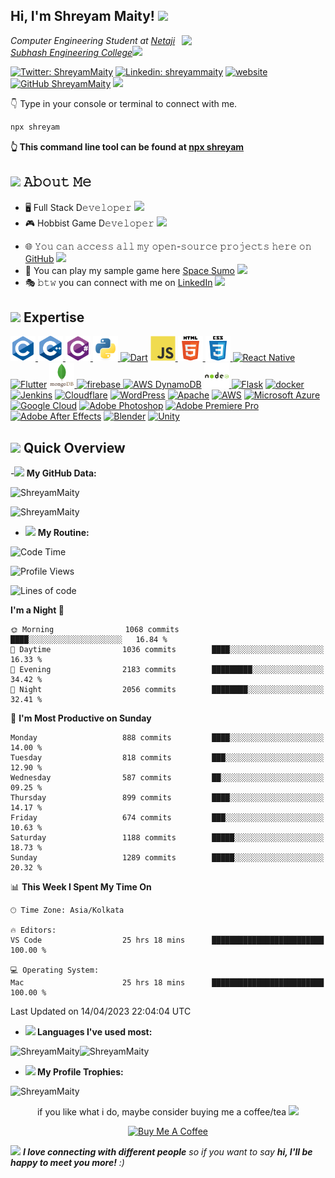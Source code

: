 <h2> Hi, I'm Shreyam Maity! <img src="https://media.giphy.com/media/mGcNjsfWAjY5AEZNw6/giphy.gif" width="50"></h2>
<img align='right' src="https://media.giphy.com/media/M9gbBd9nbDrOTu1Mqx/giphy.gif" width="230">

<p><em>Computer Engineering Student at <a href="http://nsec.ac.in">Netaji Subhash Engineering College</a><img src="https://media.giphy.com/media/fYSnHlufseco8Fh93Z/giphy.gif" width="30"></br>
</em></p>


[![Twitter: ShreyamMaity](https://img.shields.io/twitter/follow/ShreyamMaity?style=social)](https://twitter.com/ShreyamMaity)
[![Linkedin: shreyammaity](https://img.shields.io/badge/-shreyammaity-blue?style=flat-square&logo=Linkedin&logoColor=white&link=https://www.linkedin.com/in/shreyammaity/)](https://www.linkedin.com/in/shreyammaity/)
[![website](https://img.shields.io/badge/Website-46a2f1.svg?&style=flat-square&logo=Google-Chrome&logoColor=white&link=https://shreyam.ml/)](https://shreyam.ml/)
[![GitHub ShreyamMaity](https://img.shields.io/github/followers/ShreyamMaity?label=follow&style=social)](https://github.com/ShreyamMaity)
![](https://visitor-badge.glitch.me/badge?page_id=ShryeyamMaity.ShreyamMaity)

👇 Type in your console or terminal to connect with me.

```bash
npx shreyam
```
**👆 This command line tool can be found at [npx shreyam](https://github.com/ShreyamMaity/npx-card)**

## <img src="https://media.giphy.com/media/VgCDAzcKvsR6OM0uWg/giphy.gif" width="50"> 𝙰𝚋𝚘𝚞𝚝 𝙼𝚎
- 🖥 Full Stack D𝚎𝚟𝚎𝚕𝚘𝚙𝚎𝚛 <img src="https://media.giphy.com/media/WUlplcMpOCEmTGBtBW/giphy.gif" width="30">
- 🎮 Hobbist Game D𝚎𝚟𝚎𝚕𝚘𝚙𝚎𝚛 <img src="https://media.giphy.com/media/KvI1A7ma7Pk48eZ5as/giphy.gif" width="30">
<!-- - 🎓 𝚂𝚝𝚞𝚍𝚢𝚒𝚗𝚐 Computer Science & Engineering 𝚊𝚝 Netaji Subhash Engineering College, Batch 𝚘𝚏 2021-24 <img src="https://media.giphy.com/media/MB75OzWrpUMOWfBHg0/giphy.gif" width="30"> -->
- 🌐 𝚈𝚘𝚞 𝚌𝚊𝚗 𝚊𝚌𝚌𝚎𝚜𝚜 𝚊𝚕𝚕 𝚖𝚢 𝚘𝚙𝚎𝚗-𝚜𝚘𝚞𝚛𝚌𝚎 𝚙𝚛𝚘𝚓𝚎𝚌𝚝𝚜 𝚑𝚎𝚛𝚎 𝚘𝚗 [GitHub](https://github.com/ShreyamMaity) <img src="https://media.giphy.com/media/Y01wot3Bt9Bpdz8xvs/giphy.gif" width="30">
- 🎳 You can play my sample game here [Space Sumo](https://shreyammaity.github.io/spacesumo.github.io/) <img src="https://media.giphy.com/media/ej15KjYzfDdxckdVS2/giphy.gif" width="30">
- 🎭 𝚋𝚝𝚠 you can connect with me on [LinkedIn](https://www.linkedin.com/in/shreyammaity/) <img src="https://media.giphy.com/media/HQTYdpx1yhxWpugAi2/giphy.gif" width="30">

## <img src="https://media.giphy.com/media/8FrCaIwWJaaBgX9IoQ/giphy.gif" width="50"> Expertise

<p align="left">  
<a href="https://www.cprogramming.com/" target="_blank"> <img src="https://raw.githubusercontent.com/devicons/devicon/master/icons/c/c-original.svg" alt="c" width="40" height="40"/> </a> 
<a href="https://en.cppreference.com/w/" target="_blank"> <img src="https://raw.githubusercontent.com/devicons/devicon/master/icons/cplusplus/cplusplus-original.svg" alt="cplusplus" width="40" height="40"/> </a>  
<a href="https://docs.microsoft.com/en-us/dotnet/csharp/" target="_blank"> <img src="https://raw.githubusercontent.com/devicons/devicon/master/icons/csharp/csharp-original.svg" alt="csharp" width="40" height="40"/> </a>  
<a href="https://www.python.org" target="_blank"> <img src="https://raw.githubusercontent.com/devicons/devicon/master/icons/python/python-original.svg" alt="python" width="40" height="40"/> </a>
<a href="https://dart.dev/" title="Dart"><img src="https://github.com/get-icon/geticon/raw/master/icons/dart.svg" alt="Dart" width="40" height="40"></a>
 <a href="https://developer.mozilla.org/en-US/docs/Web/JavaScript" target="_blank"> <img src="https://raw.githubusercontent.com/devicons/devicon/master/icons/javascript/javascript-original.svg" alt="javascript" width="40" height="40"/> </a>
<a href="https://www.w3schools.com/html/" target="_blank"> <img src="https://raw.githubusercontent.com/devicons/devicon/master/icons/html5/html5-original-wordmark.svg" alt="html5" width="40" height="40"/> </a>
<a href="https://www.w3schools.com/css/" target="_blank"> <img src="https://raw.githubusercontent.com/devicons/devicon/master/icons/css3/css3-original-wordmark.svg" alt="css3" width="40" height="40"/> </a> 
<a href="https://reactnative.dev/" title="React Native"><img src="https://github.com/get-icon/geticon/raw/master/icons/react.svg" alt="React Native" width="40" height="40"></a>
<a href="https://flutter.dev" title="Flutter"><img src="https://github.com/get-icon/geticon/raw/master/icons/flutter.svg" alt="Flutter" width="40" height="40"></a> 
<a href="https://www.mongodb.com/" target="_blank"> <img src="https://raw.githubusercontent.com/devicons/devicon/master/icons/mongodb/mongodb-original-wordmark.svg" alt="mongodb" width="40" height="40"/> </a>
<a href="https://firebase.google.com/" target="_blank"> <img src="https://github.com/get-icon/geticon/raw/master/icons/firebase.svg" alt="firebase" width="40" height="40"/> </a> 
 <a href="https://aws.amazon.com/dynamodb/" title="AWS DynamoDB"><img src="https://github.com/get-icon/geticon/raw/master/icons/aws-dynamodb.svg" alt="AWS DynamoDB" width="40" height="40"></a>
<a href="https://nodejs.org" target="_blank"> <img src="https://raw.githubusercontent.com/devicons/devicon/master/icons/nodejs/nodejs-original-wordmark.svg" alt="nodejs" width="40" height="40"/> </a> 
<a href="https://flask.pocoo.org/" title="Flask"><img src="https://github.com/get-icon/geticon/raw/master/icons/flask.svg" alt="Flask" width="40" height="40"></a>
<a href="https://www.docker.com/" title="docker"><img src="https://github.com/get-icon/geticon/raw/master/icons/docker-icon.svg" alt="docker" width="40" height="40"></a>
<a href="https://jenkins-ci.org/" title="Jenkins"><img src="https://github.com/get-icon/geticon/raw/master/icons/jenkins.svg" alt="Jenkins" width="40" height="40"></a>
<a href="https://www.cloudflare.com/" title="Cloudflare"><img src="https://github.com/get-icon/geticon/raw/master/icons/cloudflare.svg" alt="Cloudflare" width="40" height="40"></a>
<a href="https://wordpress.org/" title="WordPress"><img src="https://github.com/get-icon/geticon/raw/master/icons/wordpress-icon.svg" alt="WordPress" width="40" height="40"></a>
<a href="https://www.apache.org/" title="Apache"><img src="https://github.com/get-icon/geticon/raw/master/icons/apache.svg" alt="Apache" width="40" height="40"></a>
 <a href="https://aws.amazon.com/" title="AWS"><img src="https://github.com/get-icon/geticon/raw/master/icons/aws.svg" alt="AWS" width="40" height="40"></a>
<a href="https://azure.microsoft.com/" title="Microsoft Azure"><img src="https://github.com/get-icon/geticon/raw/master/icons/azure-icon.svg" alt="Microsoft Azure" width="40" height="40"></a>
 <a href="https://cloud.google.com/" title="Google Cloud"><img src="https://github.com/get-icon/geticon/raw/master/icons/google-cloud.svg" alt="Google Cloud" width="40" height="40"></a>
<a href="https://www.adobe.com/products/photoshop.html" title="Adobe Photoshop"><img src="https://github.com/get-icon/geticon/raw/master/icons/adobe-photoshop.svg" alt="Adobe Photoshop" width="40" height="40"></a>
<a href="https://www.adobe.com/products/premiere.html" title="Adobe Premiere Pro"><img src="https://github.com/get-icon/geticon/raw/master/icons/adobe-premiere_pro.svg" alt="Adobe Premiere Pro" width="40" height="40"></a>
<a href="https://www.adobe.com/products/aftereffects.html" title="Adobe After Effects"><img src="https://github.com/get-icon/geticon/raw/master/icons/adobe-after_effects.svg" alt="Adobe After Effects" width="40" height="40"></a>
<a href="https://www.blender.org/" title="Blender"><img src="https://github.com/get-icon/geticon/raw/master/icons/blender.svg" alt="Blender" width="40" height="40"></a>
<a href="https://unity3d.com/" title="Unity"><img src="https://github.com/get-icon/geticon/raw/master/icons/unity.svg" alt="Unity" width="40" height="40"></a>

## <img src="https://media.giphy.com/media/LPfvhoIwJj0u239wI9/giphy.gif" width="50"> Quick Overview
-**<img src="https://media.giphy.com/media/jUQHpQ3UjFBfRlQekP/giphy.gif" width="50"> My GitHub Data:** 
<p align=""> <img src="https://github-readme-stats.vercel.app/api?username=ShreyamMaity&langs_count=10&show_icons=true&theme=gotham" alt="ShreyamMaity" /> 
<p align=""> <img src="https://streak-stats.demolab.com?user=ShreyamMaity&theme=gotham" alt="ShreyamMaity" /></p>

- <img src="https://media.giphy.com/media/gCWkRsa39liKgD0GLW/giphy.gif" width="50"> **My Routine:** 
<!---
<p align="center"> <img src="https://github-readme-stats.vercel.app/api/wakatime?username=Shreyam&show_icons=true&theme=gotham" alt="Shreyam" /> 
--->
 <!--START_SECTION:waka-->
![Code Time](http://img.shields.io/badge/Code%20Time-1%2C780%20hrs%2021%20mins-blue)

![Profile Views](http://img.shields.io/badge/Profile%20Views-0-blue)

![Lines of code](https://img.shields.io/badge/From%20Hello%20World%20I%27ve%20Written-17.9%20million%20lines%20of%20code-blue)

**I'm a Night 🦉** 

```text
🌞 Morning                1068 commits        ████░░░░░░░░░░░░░░░░░░░░░   16.84 % 
🌆 Daytime                1036 commits        ████░░░░░░░░░░░░░░░░░░░░░   16.33 % 
🌃 Evening                2183 commits        █████████░░░░░░░░░░░░░░░░   34.42 % 
🌙 Night                  2056 commits        ████████░░░░░░░░░░░░░░░░░   32.41 % 
```
📅 **I'm Most Productive on Sunday** 

```text
Monday                   888 commits         ████░░░░░░░░░░░░░░░░░░░░░   14.00 % 
Tuesday                  818 commits         ███░░░░░░░░░░░░░░░░░░░░░░   12.90 % 
Wednesday                587 commits         ██░░░░░░░░░░░░░░░░░░░░░░░   09.25 % 
Thursday                 899 commits         ████░░░░░░░░░░░░░░░░░░░░░   14.17 % 
Friday                   674 commits         ███░░░░░░░░░░░░░░░░░░░░░░   10.63 % 
Saturday                 1188 commits        █████░░░░░░░░░░░░░░░░░░░░   18.73 % 
Sunday                   1289 commits        █████░░░░░░░░░░░░░░░░░░░░   20.32 % 
```


📊 **This Week I Spent My Time On** 

```text
🕑︎ Time Zone: Asia/Kolkata

🔥 Editors: 
VS Code                  25 hrs 18 mins      █████████████████████████   100.00 % 

💻 Operating System: 
Mac                      25 hrs 18 mins      █████████████████████████   100.00 % 
```


 Last Updated on 14/04/2023 22:04:04 UTC
<!--END_SECTION:waka-->
 
 
<!-- - **<img src="https://media.giphy.com/media/KzJkzjggfGN5Py6nkT/giphy.gif" width="25"> Languages I've used most:** 
<p align=""> <img src="https://github-readme-stats.vercel.app/api/top-langs/?username=ShreyamMaity&show_icons=true&theme=gotham" alt="ShreyamMaity" />  -->
 - **<img src="https://media.giphy.com/media/KzJkzjggfGN5Py6nkT/giphy.gif" width="25"> Languages I've used most:** 
<img align="left" src="http://github-profile-summary-cards.vercel.app/api/cards/most-commit-language?username=ShreyamMaity&theme=tokyonight" alt="ShreyamMaity" />
<img src="http://github-profile-summary-cards.vercel.app/api/cards/repos-per-language?username=ShreyamMaity&theme=tokyonight" alt="ShreyamMaity" />
 
 - **<img src="https://media.giphy.com/media/dxIWYNNVCxFXdP76XE/giphy.gif" width="25"> My Profile Trophies:**   
 <p align=""> <img src="https://github-profile-trophy.vercel.app/?username=ShreyamMaity&theme=juicyfresh&row=2&column=3" alt=ShreyamMaity />
 
 
<p align="center"> if you like what i do, maybe consider buying me a coffee/tea <img src="https://media.giphy.com/media/lRSeZ2ddNwhZ5AgIvk/giphy.gif" width="25">

<p align="center"><a href="https://www.buymeacoffee.com/shreyam" target="_blank"><img src="https://cdn.buymeacoffee.com/buttons/v2/default-red.png" alt="Buy Me A Coffee" width="150" ></a>

 
 <img src="https://media.giphy.com/media/LnQjpWaON8nhr21vNW/giphy.gif" width="60"> <em><b>I love connecting with different people</b> so if you want to say <b>hi, I'll be happy to meet you more!</b> :)</em>



<!---
Hey Visitor , Thanks for downloading my readme.md , 
If you like my work , please give a shout out 🥺👉👈
Edit the necessary fields and enjoy!
Happy Customisation!!!
--->

